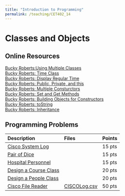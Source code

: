 ```yaml
---
title: "Introduction to Programming"
permalink: /teaching/CET402_14
---
```


# Classes and Objects

## Online Resources
[Bucky Roberts:Using Multiple Classes](https://youtu.be/XqTg2buXS5o)  
[Bucky Roberts: Time Class](https://youtu.be/o4Or0PMI_aI)  
[Bucky Roberts: Display Regular Time](https://youtu.be/E0BTAqIltFc)  
[Bucky Roberts: Public, Private, and this](https://youtu.be/csjfLTt6-io)  
[Bucky Roberts: Multiple Consturctors](https://youtu.be/LS7BzkBzn3Y)  
[Bucky Roberts: Set and Get Methods](https://youtu.be/eqP5X6APc5w)  
[Bucky Roberts: Building Objects for Constructors](https://youtu.be/MK2SMJZbUmU)  
[Bucky Roberts: toString](https://youtu.be/l0N6WvIVoUI)  
[Bucky Roberts: Inheritance](https://youtu.be/9JpNY-XAseg)  

## Programming Problems

| Description           | Files  | Points |
| :-------------------- | :----- | :----- |
| [Cisco System Log](/files/CET402/pdfs/14_CISCOSystemLogMessage.pdf)      |        | 15 pts |
| [Pair of Dice](/files/CET402/pdfs/14_PairOfDice.pdf)          |        | 15 pts |
| [Hospital Personnel](/files/CET402/pdfs/14_HospitalPersonnel.pdf)    |        | 15 pts |
| [Design a Course Class](/files/CET402/pdfs/14_CourseClass.pdf) |        | 20 pts |
| [Design a People Class](/files/CET402/pdfs/14_PeopleClass.pdf) |        | 20 pts |
| [Cisco File Reader](/files/CET402/pdfs/14_CiscoMessageFileReader.pdf) | [CISCOLog.csv](/files/CET402/CISCOLog.csv)    | 50 pts |

